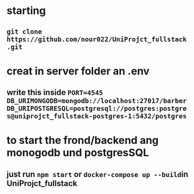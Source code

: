 # starting

## `git clone https://github.com/nour022/UniProjct_fullstack.git`

# creat in server folder an .env

## write this inside `PORT=4545 DB_URIMONGODB=mongodb://localhost:27017/barber DB_URIPOSTGRESQL=postgresql://postgres:postgres@uniprojct_fullstack-postgres-1:5432/postgres`

# to start the frond/backend ang monogodb und postgresSQL

## just run `npm start` or `docker-compose up --build`in UniProjct_fullstack
